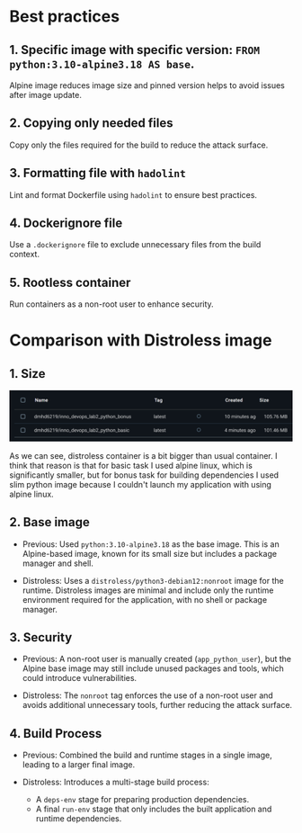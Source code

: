 # Best practices

## 1. Specific image with specific version: `FROM python:3.10-alpine3.18 AS base`.

Alpine image reduces image size and pinned version helps to avoid issues after image update.

## 2. Copying only needed files

Copy only the files required for the build to reduce the attack surface.

## 3. Formatting file with `hadolint`

Lint and format Dockerfile using `hadolint` to ensure best practices.

## 4. Dockerignore file

Use a `.dockerignore` file to exclude unnecessary files from the build context.

## 5. Rootless container

Run containers as a non-root user to enhance security.


# Comparison with Distroless image

## 1. Size

![Images size comparison](sizes.png)

As we can see, distroless container is a bit bigger than usual container. 
I think that reason is that for basic task I used alpine linux, which is significantly smaller,
but for bonus task for building dependencies I used slim python image because I couldn't launch
my application with using alpine linux.

## 2. Base image
* Previous: Used `python:3.10-alpine3.18` as the base image. This is an Alpine-based image,
known for its small size but includes a package manager and shell.

* Distroless: Uses a `distroless/python3-debian12:nonroot` image for the runtime. 
Distroless images are minimal and include only the runtime environment required for the application,
with no shell or package manager.

## 3. Security

* Previous: A non-root user is manually created (`app_python_user`), 
but the Alpine base image may still include unused packages and tools, which could introduce vulnerabilities.

* Distroless: The `nonroot` tag enforces the use of a non-root user
and avoids additional unnecessary tools, further reducing the attack surface.

## 4. Build Process

* Previous: Combined the build and runtime stages in a single image, leading to a larger final image.

* Distroless: Introduces a multi-stage build process:

  * A `deps-env` stage for preparing production dependencies.
  * A final `run-env` stage that only includes the built application and runtime dependencies.